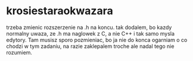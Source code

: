 krosiestaraokwazara
===================
trzeba zmienic rozszerzenie na .h na koncu. tak dodalem,
bo kazdy normalny uwaza, ze .h ma naglowek z C, a nie C++
i tak samo mysla edytory.
Tam musisz sporo pozmieniac, bo ja nie do konca ogarniam
o co chodzi w tym zadaniu, na razie zaklepalem troche
ale nadal tego nie rozumiem.
